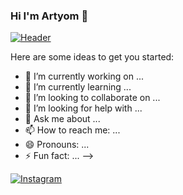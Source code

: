 ### Hi I'm Artyom 👋

[![Header](https://i.pinimg.com/originals/5c/5d/04/5c5d04c629c243571643a1ba5c517333.jpg)]()

Here are some ideas to get you started:

- 🔭 I’m currently working on ...
- 🌱 I’m currently learning ...
- 👯 I’m looking to collaborate on ...
- 🤔 I’m looking for help with ...
- 💬 Ask me about ...
- 📫 How to reach me: ...
- 😄 Pronouns: ...
- ⚡ Fun fact: ...
-->

[![Instagram](https://img.shields.io/badge/-Instagram-090909?style=for-the-badge&logo=instagram&logoColor=FF8B00)](https://www.instagram.com/_a.r.t.y.o.m_/?r=nametag)
